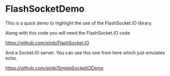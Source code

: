 # FlashSocketDemo

This is a quick demo to highlight the use of the FlashSocket.IO library.

Along with this code you will need the FlashSocket.IO code 

https://github.com/simb/FlashSocket.IO

And a Socket.IO server.  You can use this one from here which just emulates echo.

https://github.com/simb/SimpleSocketIODemo